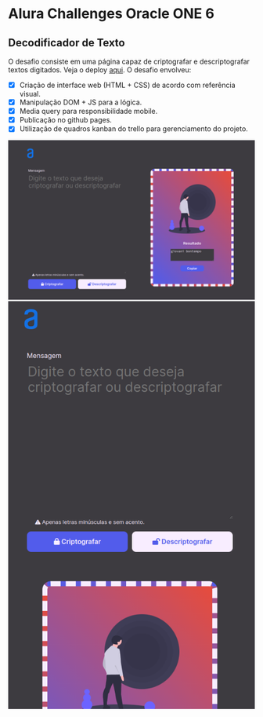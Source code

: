 # Alura Challenges Oracle ONE 6

## Decodificador de Texto

O desafio consiste em uma página capaz de criptografar e descriptografar textos digitados. Veja o deploy [aqui](https://gio-bon.github.io/ONE-Challenge-Decodificador/). O desafio envolveu:

- [x] Criação de interface web (HTML + CSS) de acordo com referência visual.
- [x] Manipulação DOM + JS para a lógica.
- [x] Media query para responsibilidade mobile.
- [x] Publicação no github pages.
- [x] Utilização de quadros kanban do trello para gerenciamento do projeto.

![](https://github.com/gio-bon/ONE-Challenge-Decodificador/blob/master/capturas/desktop.png?raw=true)
![](https://github.com/gio-bon/ONE-Challenge-Decodificador/blob/master/capturas/celular.png?raw=true)

